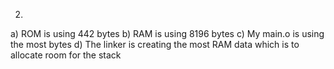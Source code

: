 2)
a) ROM is using 442 bytes
b) RAM is using 8196 bytes
c) My main.o is using the most bytes
d) The linker is creating the most RAM data which is to allocate room for the stack